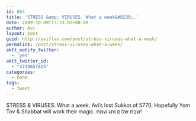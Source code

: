 ```yaml
---
id: 664
title: 'STRESS &amp; VIRUSES. What a week&#8230;.'
date: 2009-10-09T13:23:07+00:00
author: Avi
layout: post
guid: http://aviflax.com/post/stress-viruses-what-a-week/
permalink: /post/stress-viruses-what-a-week/
aktt_notify_twitter:
  - 'yes'
aktt_twitter_id:
  - "4739657825"
categories:
  - none
tags:
  - tweet
---
```

STRESS & VIRUSES. What a week. Avi&#8217;s lost Sukkot of 5770. Hopefully Yom Tov & Shabbat will work their magic. שבת שלום וחג שמח!